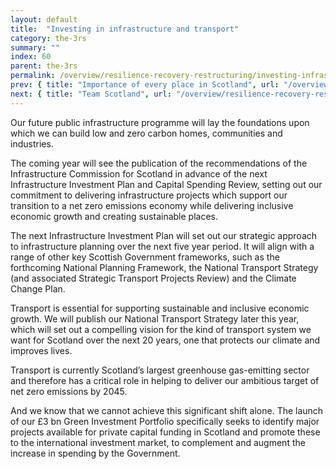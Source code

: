 ```yaml
---
layout: default
title:  "Investing in infrastructure and transport"
category: the-3rs
summary: ""
index: 60
parent: the-3rs
permalink: /overview/resilience-recovery-restructuring/investing-infrastructure-and-transport/
prev: { title: "Importance of every place in Scotland", url: "/overview/resilience-recovery-restructuring/importance-of-every-place-in-scotland/" }
next: { title: "Team Scotland", url: "/overview/resilience-recovery-restructuring/team-scotland/" }
---
```


Our future public infrastructure programme will lay the foundations upon which we can build low and zero carbon homes, communities and industries.  

The coming year will see the publication of the recommendations of the Infrastructure Commission for Scotland in advance of the next Infrastructure Investment Plan and Capital Spending Review, setting out our commitment to delivering infrastructure projects which support our transition to a net zero emissions economy while delivering inclusive economic growth and creating sustainable places.  

The next Infrastructure Investment Plan will set out our strategic approach to infrastructure planning over the next five year period.  It will align with a range of other key Scottish Government frameworks, such as the forthcoming National Planning Framework, the National Transport Strategy (and associated Strategic Transport Projects Review) and the Climate Change Plan.  

Transport is essential for supporting sustainable and inclusive economic growth. We will publish our National Transport Strategy later this year, which will set out a compelling vision for the kind of transport system we want for Scotland over the next 20 years, one that protects our climate and improves lives.  

Transport is currently Scotland’s largest greenhouse gas-emitting sector and therefore has a critical role in helping to deliver our ambitious target of net zero emissions by 2045.  

And we know that we cannot achieve this significant shift alone. The launch of our £3 bn Green Investment Portfolio specifically seeks to identify major projects available for private capital funding in Scotland and promote these to the international investment market, to complement and augment the increase in spending by the Government.  

